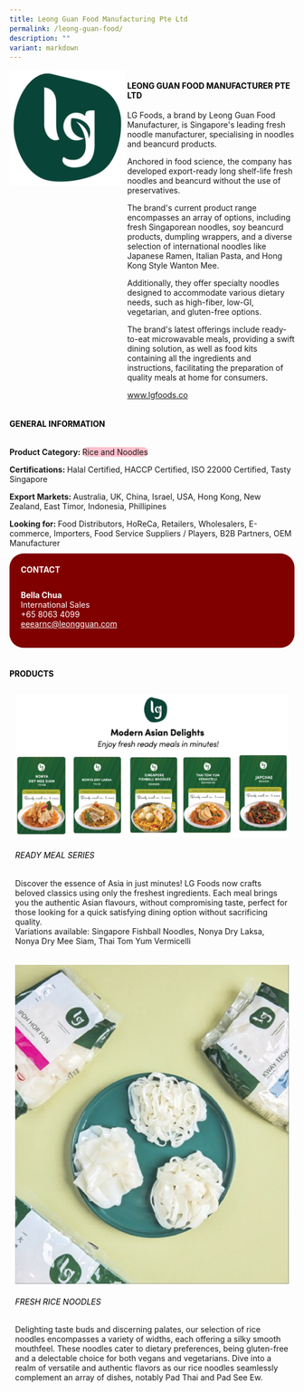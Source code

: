 ```yaml
---
title: Leong Guan Food Manufacturing Pte Ltd
permalink: /leong-guan-food/
description: ""
variant: markdown
---
```

<div class="flex-paragraph">
	<div style="display: flex; flex-wrap: wrap;" class="flex-container">
		<div style="flex: 1 1 40%; display: block;" class="card sgds">
			<img src="/images/leong_guan_food_logo.png">
		</div>
		<div style="flex: 1 1 58%; display: block; margin-left: 3px" class="card-sgds">
			<h4 style="text-transform: uppercase; color: black;"><b>Leong Guan Food Manufacturer Pte Ltd</b></h4>
			<p>LG Foods, a brand by Leong Guan Food Manufacturer, is Singapore's leading fresh noodle manufacturer, specialising in noodles and beancurd products.</p>
			<p>Anchored in food science, the company has developed export-ready long shelf-life fresh noodles and beancurd without the use of preservatives.</p>
			<p>The brand's current product range encompasses an array of options, including fresh Singaporean noodles, soy beancurd products, dumpling wrappers, and a diverse selection of international noodles like Japanese Ramen, Italian Pasta, and Hong Kong Style Wanton Mee.</p>
			<p>Additionally, they offer specialty noodles designed to accommodate various dietary needs, such as high-fiber, low-GI, vegetarian, and gluten-free options.</p>
			<p>The brand's latest offerings include ready-to-eat microwavable meals, providing a swift dining solution, as well as food kits containing all the ingredients and instructions, facilitating the preparation of quality meals at home for consumers.</p>
			<p><a target="_blank" href="https://www.lgfoods.co">www.lgfoods.co</a></p>
		</div>
	</div>
</div>

<h4 style="text-transform: uppercase; color: black;">
	<b>General Information</b>
</h4>
<div style="display: flex; flex-wrap: wrap;" class="flex-container">
	<div style="flex: 1 1 65%; display: block; align-self: stretch" class="card sgds">
		<div class="flex-paragraph">
			<p>
				<b>Product Category: </b>
				<span style="background-color: pink; border-radius: 10px;">Rice and Noodles</span>
			</p>
			<p>
				<b>Certifications: </b>Halal Certified, HACCP Certified, ISO 22000 Certified, Tasty Singapore
			</p>
			<p>
				<b>Export Markets: </b>Australia, UK, China, Israel, USA, Hong Kong, New Zealand, East Timor, Indonesia, Phillipines
			</p>
			<p style="margin-bottom: 10px;">
				<b>Looking for: </b>Food Distributors, HoReCa, Retailers, Wholesalers, E-commerce, Importers, Food Service Suppliers / Players, B2B Partners, OEM Manufacturer
			</p>
		</div>
	</div>
	<div style="flex: 1 1 35%; padding: 10px; display: block; background-color: maroon; border-radius: 25px; align-self: center;" class="card sgds">
		<h4 style="color: white; margin-top: 10px; margin-left: 10px;">CONTACT</h4>
		<div class="flex-paragraph">
			<p style="padding: 10px; color: white;">
				<b>Bella Chua</b>
				<br>International Sales<br>+65 8063 4099<br>
				<a style="color: white;" href="mailto:eeearnc@leongguan.com">eeearnc@leongguan.com</a>
			</p>
		</div>
	</div>
</div>
<br>
<h4 style="text-transform: uppercase; color: black;">
	<b>Products</b>
</h4>
<div style="display: flex; flex-wrap: wrap;">
	<div style="flex: 1 1 47%; margin: 10px; display: block;" class="card sgds">
		<div style="display: block;" class="flex-image">
			<img src="/images/leong_guan_food_product_01.jpg">
		</div>
		<div class="flex-paragraph">
			<h6 style="text-transform: uppercase; color: black;">Ready Meal Series</h6>
			<p>Discover the essence of Asia in just minutes! LG Foods now crafts beloved classics using only the freshest ingredients. Each meal brings you the authentic Asian flavours, without compromising taste, perfect for those looking for a quick satisfying dining option without sacrificing quality.<br>Variations available: Singapore Fishball Noodles,  Nonya Dry Laksa, Nonya Dry Mee Siam, Thai Tom Yum Vermicelli</p>
		</div>
	</div>
	<div style="flex: 1 1 47%; margin: 10px; display: block;" class="card sgds">
		<div style="display: block;" class="flex-image">
			<img src="/images/leong_guan_food_product_02.jpg">
		</div>
		<div class="flex-paragraph">
			<h6 style="text-transform: uppercase; color: black;">Fresh Rice Noodles</h6>
			<p>Delighting taste buds and discerning palates, our selection of rice noodles encompasses a variety of widths, each offering a silky smooth mouthfeel. These noodles cater to dietary preferences, being gluten-free and a delectable choice for both vegans and vegetarians. Dive into a realm of versatile and authentic flavors as our rice noodles seamlessly complement an array of dishes, notably Pad Thai and Pad See Ew.</p>
		</div>
	</div>
</div>